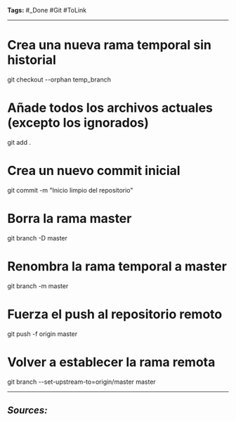 **Tags:** #_Done 
#Git #ToLink 
- - -
# Crea una nueva rama temporal sin historial
git checkout --orphan temp_branch
# Añade todos los archivos actuales (excepto los ignorados)
git add .
# Crea un nuevo commit inicial
git commit -m "Inicio limpio del repositorio"
# Borra la rama master
git branch -D master
# Renombra la rama temporal a master
git branch -m master
# Fuerza el push al repositorio remoto
git push -f origin master
# Volver a establecer la rama remota
git branch --set-upstream-to=origin/master master

- - - 
## ***Sources:***